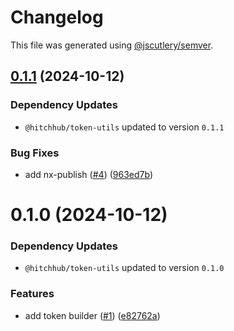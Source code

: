 # Changelog

This file was generated using [@jscutlery/semver](https://github.com/jscutlery/semver).

## [0.1.1](https://github.com/hitchhubio/hitchhub/compare/@hitchhub/token-builder-0.1.0...@hitchhub/token-builder-0.1.1) (2024-10-12)

### Dependency Updates

* `@hitchhub/token-utils` updated to version `0.1.1`

### Bug Fixes

* add nx-publish ([#4](https://github.com/hitchhubio/hitchhub/issues/4)) ([963ed7b](https://github.com/hitchhubio/hitchhub/commit/963ed7bfdf9909963a8c4be529e8994de5dadbe5))



# 0.1.0 (2024-10-12)

### Dependency Updates

* `@hitchhub/token-utils` updated to version `0.1.0`

### Features

* add token builder ([#1](https://github.com/hitchhubio/hitchhub/issues/1)) ([e82762a](https://github.com/hitchhubio/hitchhub/commit/e82762aa3fce38a69a775f8236d321f1d1e11c25))
